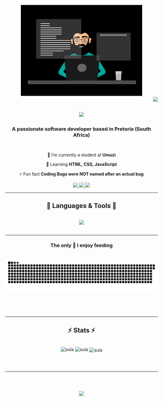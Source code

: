 <div align="center">
    <img height=300 src="Images/Ul_DEV_ENIMATION.gif" atl="DEV Animation">
</div>

<img align="right" src="https://visitor-badge.laobi.icu/badge?page_id=sulaiman001221.sulaiman001221" />

<h1 align="center">
    <img src="https://readme-typing-svg.herokuapp.com/?font=Righteous&size=35&center=true&vCenter=true&width=500&height=70&duration=4000&lines=Hi+There!+👋;+I'm+Sulaiman+Ndlovu!;" />
</h1>

<h3 align="center">A passionate software developer based in Pretoria (South Africa) </h3>

<br/>

<div align="center">
 
 🔭 I’m currently a student at **Umuzi**
 
 🌱 Learning **HTML, CSS, JavaScript**

⚡ Fun fact **Coding Bugs were NOT named after an actual bug**

 </div>
 
<div align="center"> 
  <a href="mailto:sulaimanndlovu@gmail.com">
    <img src="https://img.shields.io/badge/Gmail-333333?style=for-the-badge&logo=gmail&logoColor=red" />
  </a>
  <a href="https://linkedin.com/in/sulaiman001221" target="_blank">
    <img src="https://img.shields.io/badge/LinkedIn-0077B5?style=for-the-badge&logo=linkedin&logoColor=white" target="_blank" />
  </a>
  <a href="https://sulaiman001221.github.io/portfolio/" target="_blank">
     <img src="https://img.shields.io/badge/Portfolio-FF5722?style=for-the-badge&logo=todoist&logoColor=white" target="_blank" /> <!-- sqlite, safari, google-chrome are other good icon options -->
  </a>
</div>

 <hr/>
 
<h2 align="center">💫 Languages & Tools 💫</h2>
<br/>
<div align="center">
    <img src="https://skillicons.dev/icons?i=javascript,python,html,css,wordpress,github,git,vscode" />
</div>

<br/>
<hr/>

<div align="center">
  <h3>The only 🐍 I enjoy feeding</h3>
  <br>
  <img alt="snake eating my contributions" src="https://raw.githubusercontent.com/sulaiman001221/sulaiman001221/output/github-contribution-grid-snake.svg" />
  
  <br/><br/><br/>
</div>

<hr/>

<h2 align="center">⚡ Stats ⚡</h2>
<br>

<div align=center>
   <img width=390 src="https://github-readme-stats.vercel.app/api?username=sulaiman001221&show_icons=true&locale=en&theme=tokyonight" alt="sula" />

   <img width=390 src="https://github-readme-streak-stats.herokuapp.com/?user=sulaiman001221&&theme=tokyonight" alt="sula" />

   <img width=325 align="center" src="https://github-readme-stats.vercel.app/api/top-langs?username=sulaiman001221&show_icons=true&locale=en&layout=compact&theme=tokyonight" alt="sula"/>
</div>
   
<br/><br/>

<hr/>

<br/>

<h2 align="center">
    <img src="https://readme-typing-svg.herokuapp.com/?font=Righteous&size=27&center=true&vCenter=true&width=500&height=70&duration=4000&lines=Thank+you+for+visiting+🤜;+Hit+me+up+on+Linkedin!;" />
</h2>

<br/>
